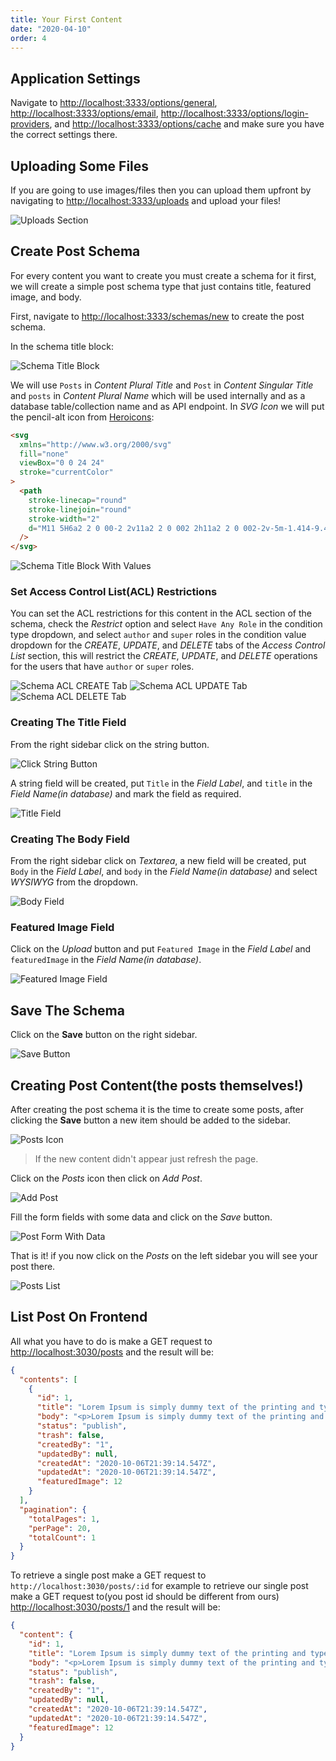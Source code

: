 ```yaml
---
title: Your First Content
date: "2020-04-10"
order: 4
---
```


## Application Settings

Navigate to [http://localhost:3333/options/general](http://localhost:3333/options/general), [http://localhost:3333/options/email](http://localhost:3333/options/email), [http://localhost:3333/options/login-providers](http://localhost:3333/options/login-providers), and [http://localhost:3333/options/cache](http://localhost:3333/options/cache) and make sure you have the correct settings there.

## Uploading Some Files

If you are going to use images/files then you can upload them upfront by navigating to [http://localhost:3333/uploads](http://localhost:3333/uploads) and upload your files!

![Uploads Section](./uploads-section.png)

## Create Post Schema

For every content you want to create you must create a schema for it first, we will create a simple post schema type that just contains title, featured image, and body.

First, navigate to [http://localhost:3333/schemas/new](http://localhost:3333/schemas/new) to create the post schema.

In the schema title block:

![Schema Title Block](./schema-title-block.png)

We will use `Posts` in _Content Plural Title_ and `Post` in _Content Singular Title_ and `posts` in _Content Plural Name_ which will be used internally and as a database table/collection name and as API endpoint. In _SVG Icon_ we will put the pencil-alt icon from [Heroicons](https://github.com/tailwindlabs/heroicons):

```html
<svg
  xmlns="http://www.w3.org/2000/svg"
  fill="none"
  viewBox="0 0 24 24"
  stroke="currentColor"
>
  <path
    stroke-linecap="round"
    stroke-linejoin="round"
    stroke-width="2"
    d="M11 5H6a2 2 0 00-2 2v11a2 2 0 002 2h11a2 2 0 002-2v-5m-1.414-9.414a2 2 0 112.828 2.828L11.828 15H9v-2.828l8.586-8.586z"
  />
</svg>
```

![Schema Title Block With Values](./schema-title-block-with-values.png)

### Set Access Control List(ACL) Restrictions

You can set the ACL restrictions for this content in the ACL section of the schema, check the _Restrict_ option and select `Have Any Role` in the condition type dropdown, and select `author` and `super` roles in the condition value dropdown for the _CREATE_, _UPDATE_, and _DELETE_ tabs of the _Access Control List_ section, this will restrict the _CREATE_, _UPDATE_, and _DELETE_ operations for the users that have `author` or `super` roles.

![Schema ACL CREATE Tab](./acl-create.png)
![Schema ACL UPDATE Tab](./acl-update.png)
![Schema ACL DELETE Tab](./acl-delete.png)

### Creating The Title Field

From the right sidebar click on the string button.

![Click String Button](./schema-buttons-click-string.png)

A string field will be created, put `Title` in the _Field Label_, and `title` in the _Field Name(in database)_ and mark the field as required.

![Title Field](./title-field.png)

### Creating The Body Field

From the right sidebar click on _Textarea_, a new field will be created, put `Body` in the _Field Label_, and `body` in the _Field Name(in database)_ and select _WYSIWYG_ from the dropdown.

![Body Field](./body-field.png)

### Featured Image Field

Click on the _Upload_ button and put `Featured Image` in the _Field Label_ and `featuredImage` in the _Field Name(in database)_.

![Featured Image Field](./featured-image-field.png)

## Save The Schema

Click on the **Save** button on the right sidebar.

![Save Button](./save-button.png)

## Creating Post Content(the posts themselves!)

After creating the post schema it is the time to create some posts, after clicking the **Save** button a new item should be added to the sidebar.

![Posts Icon](./posts-icon.png)

> If the new content didn't appear just refresh the page.

Click on the _Posts_ icon then click on _Add Post_.

![Add Post](./add-post-button.png)

Fill the form fields with some data and click on the _Save_ button.

![Post Form With Data](./post-form-with-data.png)

That is it! if you now click on the _Posts_ on the left sidebar you will see your post there.

![Posts List](./posts-list.png)

## List Post On Frontend

All what you have to do is make a GET request to [http://localhost:3030/posts](http://localhost:3030/posts) and the result will be:

```json
{
  "contents": [
    {
      "id": 1,
      "title": "Lorem Ipsum is simply dummy text of the printing and typesetting industry.",
      "body": "<p>Lorem Ipsum is simply dummy text of the printing and typesetting industry. Lorem Ipsum has been the industry's standard dummy text ever since the 1500s, when an unknown printer took a galley of type and scrambled it to make a type specimen book. It has survived not only five centuries, but also the leap into electronic typesetting, remaining essentially unchanged. It was popularised in the 1960s with the release of Letraset sheets containing Lorem Ipsum passages, and more recently with desktop publishing software like Aldus PageMaker including versions of Lorem Ipsum.</p>\n<p><img style=\"display: block; margin-left: auto; margin-right: auto;\" src=\"http://localhost:3030/uploads/2020/10/9ebae170-0567-11eb-9da1-2bdbf3cca471.jpg\" alt=\"\" width=\"281\" height=\"351\" /></p>\n<p>Lorem Ipsum is simply dummy text of the printing and typesetting industry.</p>",
      "status": "publish",
      "trash": false,
      "createdBy": "1",
      "updatedBy": null,
      "createdAt": "2020-10-06T21:39:14.547Z",
      "updatedAt": "2020-10-06T21:39:14.547Z",
      "featuredImage": 12
    }
  ],
  "pagination": {
    "totalPages": 1,
    "perPage": 20,
    "totalCount": 1
  }
}
```

To retrieve a single post make a GET request to `http://localhost:3030/posts/:id` for example to retrieve our single post make a GET request to(you post id should be different from ours) [http://localhost:3030/posts/1](http://localhost:3030/posts/1) and the result will be:

```json
{
  "content": {
    "id": 1,
    "title": "Lorem Ipsum is simply dummy text of the printing and typesetting industry.",
    "body": "<p>Lorem Ipsum is simply dummy text of the printing and typesetting industry. Lorem Ipsum has been the industry's standard dummy text ever since the 1500s, when an unknown printer took a galley of type and scrambled it to make a type specimen book. It has survived not only five centuries, but also the leap into electronic typesetting, remaining essentially unchanged. It was popularised in the 1960s with the release of Letraset sheets containing Lorem Ipsum passages, and more recently with desktop publishing software like Aldus PageMaker including versions of Lorem Ipsum.</p>\n<p><img style=\"display: block; margin-left: auto; margin-right: auto;\" src=\"http://localhost:3030/uploads/2020/10/9ebae170-0567-11eb-9da1-2bdbf3cca471.jpg\" alt=\"\" width=\"281\" height=\"351\" /></p>\n<p>Lorem Ipsum is simply dummy text of the printing and typesetting industry.</p>",
    "status": "publish",
    "trash": false,
    "createdBy": "1",
    "updatedBy": null,
    "createdAt": "2020-10-06T21:39:14.547Z",
    "updatedAt": "2020-10-06T21:39:14.547Z",
    "featuredImage": 12
  }
}
```
